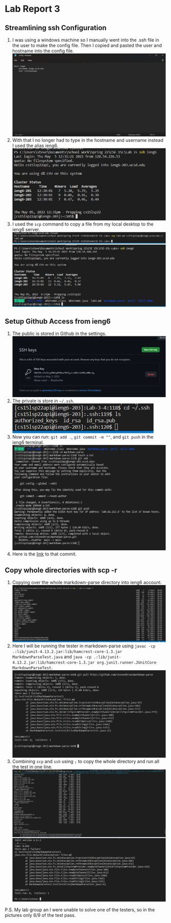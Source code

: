 # Lab Report 3

## Streamlining ssh Configuration
1. I was using a windows machine so I manually went into the .ssh file in the user to make the config file. Then I copied and pasted the user and hostname into the config file.  
![Picture](PicLab3/config.png)
2. With that I no longer had to type in the hostname and username instead I used the alias ieng6.  
![Picture](PicLab3/alias.png)
3. I used the `scp` command to copy a file from my local desktop to the ieng6 server.  
![Picture](PicLab3/scp1file.png)  
![Picture](PicLab3/filelocation.png)

## Setup Github Access from ieng6
1. The public is stored in Github in the settings.  
![Picture](PicLab3/SSHKey.png)
2. The private is store in `~/.ssh`.  
![Picture](PicLab3/privatekey.png)
3. Now you can run: `git add .`, `git commit -m ""`, and `git push` in the ieng6 terminal.  
![Picture](PicLab3/git.png)
4. Here is the [link](https://github.com/stevendtran/markdown-parse/commit/e5a0f9e5aace39f345da0c18df4d1eac1663aed7) to that commit.  

## Copy whole directories with scp -r
1. Copying over the whole markdown-parse directory into ieng6 account.
![Picture](PicLab3/copy.png)
2. Here I will be running the tester in markdown-parse using `javac -cp .:lib/junit-4.13.2.jar:lib/hamcrest-core-1.3.jar MarkdownParseTest.java` and `java -cp .:lib/junit-4.13.2.jar:lib/hamcrest-core-1.3.jar org.junit.runner.JUnitCore MarkdownParseTest`.  
![Picture](PicLab3/runningtest.png)  
3. Combining `scp` and `ssh` using `;` to copy the whole directory and run all the test in one line.  
![Picture](PicLab3/combine1.png)  
![Picture](PicLab3/combine2.png)  

P.S. My lab group an I were unable to solve one of the testers, so in the pictures only 8/9 of the test pass.
